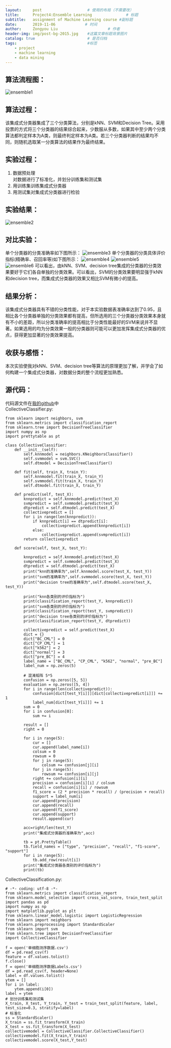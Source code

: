 ```yaml
--- 
layout:     post                    # 使用的布局（不需要改）
title:      Project4:Ensemble Learning               # 标题 
subtitle:   assignment of Machine Learning course #副标题
date:       2019-11-06             # 时间
author:     Zongyou Liu                      # 作者
header-img: img/post-bg-2015.jpg    #这篇文章标题背景图片
catalog: true                       # 是否归档
tags:                               #标签
    - project 
    - machine learning
    - data mining
--- 
```



## 算法流程图：
![ensemble1](https://raw.githubusercontent.com/BuleSky233/BuleSky233.github.io/master/img/ensemble1.png)
## 算法过程：
该集成式分类器集成了三个分类算法，分别是kNN、SVM和Decision Tree。采用投票的方式将三个分类器的结果综合起来，少数服从多数，如果其中至少两个分类算法都判定样本为A类，则最终判定样本为A类。若三个分类器判断的结果均不同，则随机选取某一分类算法的结果作为最终结果。
## 实验过程：
1. 数据预处理  
   对数据进行了标准化，并划分训练集和测试集
2. 用训练集训练集成式分类器
3. 用测试集对集成式分类器进行检验

## 实验结果：
![ensemble2](https://raw.githubusercontent.com/BuleSky233/BuleSky233.github.io/master/img/ensemble2.png)
## 对比实验：
单个分类器的分类准确率如下图所示：
![ensemble3](https://raw.githubusercontent.com/BuleSky233/BuleSky233.github.io/master/img/ensemble3.png)
单个分类器的分类具体评价指标(精确率、召回率等)如下图所示：
![ensemble4](https://raw.githubusercontent.com/BuleSky233/BuleSky233.github.io/master/img/ensemble4.png)
![ensemble5](https://raw.githubusercontent.com/BuleSky233/BuleSky233.github.io/master/img/ensemble5.png)
![ensemble6](https://raw.githubusercontent.com/BuleSky233/BuleSky233.github.io/master/img/ensemble6.png)
可以看出，由kNN、SVM、decision tree集成的分类器的分类效果要好于它们各自单独的分类效果。可以看出，SVM的分类效果要明显强于kNN和decision tree，而集成式分类器的效果又相比SVM有微小的提高。
## 结果分析：
该集成式分类器具有不错的分类性能，对于本实验数据表准确率达到了0.95，且相比各个分类器单独的分类效果都有提高，但所选用的三个分类器分类效果本身就有不小的差距，所以分类准确率的提高相比于分类性能最好的SVM来说并不显著。如果选用的均为分类效果一般的分类器则可能可以更加发挥集成式分类器的优点，获得更加显著的分类效果提高。
## 收获与感悟：
本次实验使我对kNN、SVM、decision tree等算法的原理更加了解，并学会了如何构建一个集成式分类器，对数据分类的整个流程更加熟悉。
## 源代码：
代码源文件在[我的github](https://github.com/BuleSky233/EnsembleLearning)中  
CollectiveClassifier.py:
```
from sklearn import neighbors, svm
from sklearn.metrics import classification_report
from sklearn.tree import DecisionTreeClassifier
import numpy as np
import prettytable as pt

class CollectiveClassifier:
    def __init__(self):
        self.knnmodel = neighbors.KNeighborsClassifier()
        self.svmmodel = svm.SVC()
        self.dtmodel = DecisionTreeClassifier()

    def fit(self, train_X, train_Y):
        self.knnmodel.fit(train_X, train_Y)
        self.svmmodel.fit(train_X, train_Y)
        self.dtmodel.fit(train_X, train_Y)

    def predict(self, test_X):
        knnpredict = self.knnmodel.predict(test_X)
        svmpredict = self.svmmodel.predict(test_X)
        dtpredict = self.dtmodel.predict(test_X)
        collectivepredict = []
        for i in range(len(knnpredict)):
            if knnpredict[i] == dtpredict[i]:
                collectivepredict.append(knnpredict[i])
            else:
                collectivepredict.append(svmpredict[i])
        return collectivepredict

    def score(self, test_X, test_Y):

        knnpredict = self.knnmodel.predict(test_X)
        svmpredict = self.svmmodel.predict(test_X)
        dtpredict = self.dtmodel.predict(test_X)
        print("knn的准确率为",self.knnmodel.score(test_X, test_Y))
        print("svm的准确率为",self.svmmodel.score(test_X, test_Y))
        print("decision tree的准确率为",self.dtmodel.score(test_X, test_Y))

        print("knn各类别的评价指标为")
        print(classification_report(test_Y, knnpredict))
        print("svm各类别的评价指标为")
        print(classification_report(test_Y, svmpredict))
        print("decision tree各类别的评价指标为")
        print(classification_report(test_Y, dtpredict))

        collectivepredict = self.predict(test_X)
        dict = {}
        dict["BC_CML"] = 0
        dict["CP_CML"] = 1
        dict["k562"] = 2
        dict["normal"] = 3
        dict["pre_BC"] = 4
        label_name = ["BC_CML", "CP_CML", "k562", "normal", "pre_BC"]
        label_num = np.zeros(5)

        # 混淆矩阵 5*5
        confusion = np.zeros([5, 5])
        evaluation = np.zeros([5, 4])
        for i in range(len(collectivepredict)):
            confusion[dict[test_Y[i]]][dict[collectivepredict[i]]] += 1
            label_num[dict[test_Y[i]]] += 1
        sum = 0
        for i in confusion[0]:
            sum += i

        result = []
        right = 0

        for i in range(5):
            cur = []
            cur.append(label_name[i])
            colsum = 0
            rowsum = 0
            for j in range(5):
                colsum += confusion[j][i]
            for j in range(5):
                rowsum += confusion[i][j]
            right += confusion[i][i]
            precision = confusion[i][i] / colsum
            recall = confusion[i][i] / rowsum
            f1_score = (2 * precision * recall) / (precision + recall)
            support = label_num[i]
            cur.append(precision)
            cur.append(recall)
            cur.append(f1_score)
            cur.append(support)
            result.append(cur)

        acc=right/len(test_Y)
        print("集成式分类器的准确率为",acc)

        tb = pt.PrettyTable()
        tb.field_names = ["type", "precision", "recall", "f1-score", "support"]
        for i in range(5):
            tb.add_row(result[i])
        print("集成式分类器各类别的评价指标为")
        print(tb)
``` 
CollectiveClassification.py:
``` 
# -*- coding: utf-8 -*-
from sklearn.metrics import classification_report
from sklearn.model_selection import cross_val_score, train_test_split
import pandas as pd
import numpy as np
import matplotlib.pyplot as plt
from sklearn.linear_model.logistic import LogisticRegression
from sklearn import neighbors
from sklearn.preprocessing import StandardScaler
from sklearn import svm
from sklearn.tree import DecisionTreeClassifier
import CollectiveClassifier

f = open('单细胞测序数据.csv')
df = pd.read_csv(f)
feature = df.values.tolist()
f.close()
f = open('单细胞测序数据Labels.csv')
df = pd.read_csv(f, header=None)
label = df.values.tolist()
ytem = []
for i in label:
    ytem.append(i[0])
label = ytem
# 划分训练集和测试集
X_train, X_test, Y_train, Y_test = train_test_split(feature, label, test_size=0.3, stratify=label)
# 标准化
ss = StandardScaler()
X_train = ss.fit_transform(X_train)
X_test = ss.fit_transform(X_test)
collectivemodel = CollectiveClassifier.CollectiveClassifier()
collectivemodel.fit(X_train,Y_train)
collectivemodel.score(X_test,Y_test)
```


